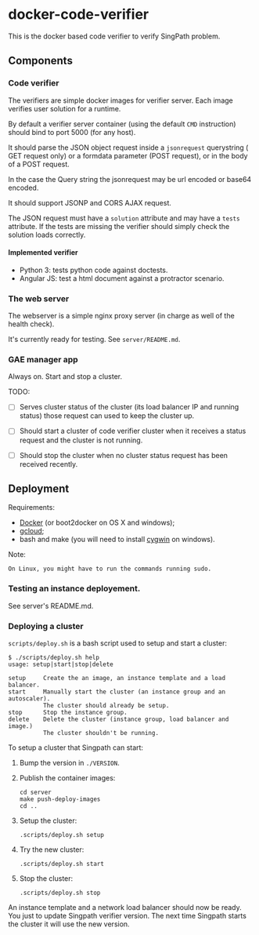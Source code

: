 # docker-code-verifier

This is the docker based code verifier to verify SingPath problem.


## Components


### Code verifier

The verifiers are simple docker images for verifier server. Each image verifies
user solution for a runtime.

By default a verifier server container (using the default `CMD` instruction) 
should bind to port 5000 (for any host).

It should parse the JSON object request inside a `jsonrequest` querystring
( GET request only) or a formdata parameter (POST request), or in the body 
of a POST request.

In the case the Query string the jsonrequest may be url encoded or 
base64 encoded.

It should support JSONP and CORS AJAX request.

The JSON request must have a `solution` attribute and may have a `tests` 
attribute. If the tests are missing the verifier should simply check the 
solution loads correctly.


#### Implemented verifier

- Python 3: tests python code against doctests.
- Angular JS: test a html document against a protractor scenario.


### The web server

The webserver is a simple nginx proxy server (in charge as well of the 
health check).

It's currently ready for testing. See `server/README.md`.


### GAE manager app

Always on. Start and stop a cluster.

TODO:
- [ ] Serves cluster status of the cluster (its load balancer IP and running status)
  those request can used to keep the cluster up.
- [ ] Should start a cluster of code verifier cluster 
  when it receives a status request and the cluster is not running.
- [ ] Should stop the cluster 
  when no cluster status request has been received recently.


## Deployment

Requirements:

- [Docker](https://docs.docker.com/installation/) (or boot2docker on OS X and windows);
- [gcloud](https://cloud.google.com/sdk/#Quick_Start);
- bash and make (you will need to install [cygwin](http://cygwin.com/) on windows).

Note:
	
	On Linux, you might have to run the commands running sudo.


### Testing an instance deployement.

See server's README.md.


### Deploying a cluster

`scripts/deploy.sh` is a bash script used to setup and start a cluster:
```
$ ./scripts/deploy.sh help
usage: setup|start|stop|delete 

setup     Create the an image, an instance template and a load balancer.
start     Manually start the cluster (an instance group and an autoscaler).
          The cluster should already be setup.
stop      Stop the instance group.
delete    Delete the cluster (instance group, load balancer and image.)
          The cluster shouldn't be running.
```

To setup a cluster that Singpath can start:

1. Bump the version in `./VERSION`.

2. Publish the container images:
   ```
   cd server
   make push-deploy-images
   cd ..
   ```

3. Setup the cluster:
   ```
   .scripts/deploy.sh setup
   ```

4. Try the new cluster:
   ```
   .scripts/deploy.sh start
   ```

5. Stop the cluster:
   ```
   .scripts/deploy.sh stop
   ```

An instance template and a network load balancer should now be ready. You just to
update Singpath verifier version. The next time Singpath starts the cluster it
will use the new version.

